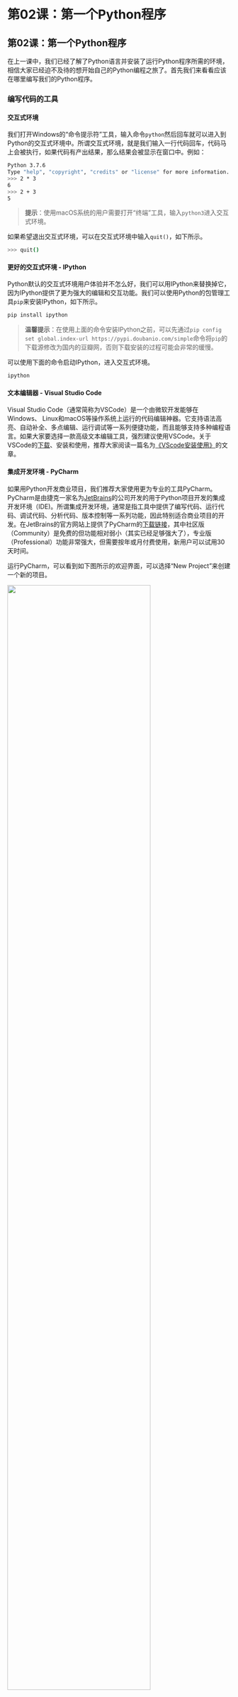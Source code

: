 # 第02课：第一个Python程序

## 第02课：第一个Python程序

在上一课中，我们已经了解了Python语言并安装了运行Python程序所需的环境，相信大家已经迫不及待的想开始自己的Python编程之旅了。首先我们来看看应该在哪里编写我们的Python程序。

### 编写代码的工具

#### 交互式环境

我们打开Windows的“命令提示符”工具，输入命令`python`然后回车就可以进入到Python的交互式环境中。所谓交互式环境，就是我们输入一行代码回车，代码马上会被执行，如果代码有产出结果，那么结果会被显示在窗口中。例如：

```Bash
Python 3.7.6
Type "help", "copyright", "credits" or "license" for more information.
>>> 2 * 3
6
>>> 2 + 3
5
```

> **提示**：使用macOS系统的用户需要打开“终端”工具，输入`python3`进入交互式环境。

如果希望退出交互式环境，可以在交互式环境中输入`quit()`，如下所示。

```Bash
>>> quit()
```

#### 更好的交互式环境 - IPython

Python默认的交互式环境用户体验并不怎么好，我们可以用IPython来替换掉它，因为IPython提供了更为强大的编辑和交互功能。我们可以使用Python的包管理工具`pip`来安装IPython，如下所示。

```bash
pip install ipython
```

> **温馨提示**：在使用上面的命令安装IPython之前，可以先通过`pip config set global.index-url https://pypi.doubanio.com/simple`命令将`pip`的下载源修改为国内的豆瓣网，否则下载安装的过程可能会非常的缓慢。

可以使用下面的命令启动IPython，进入交互式环境。

```bash
ipython
```

#### 文本编辑器 - Visual Studio Code

Visual Studio Code（通常简称为VSCode）是一个由微软开发能够在Windows、 Linux和macOS等操作系统上运行的代码编辑神器。它支持语法高亮、自动补全、多点编辑、运行调试等一系列便捷功能，而且能够支持多种编程语言。如果大家要选择一款高级文本编辑工具，强烈建议使用VSCode。关于VSCode的[下载](https://code.visualstudio.com/)、安装和使用，推荐大家阅读一篇名为[《VScode安装使用》](https://zhuanlan.zhihu.com/p/106357123)的文章。

#### 集成开发环境 - PyCharm

如果用Python开发商业项目，我们推荐大家使用更为专业的工具PyCharm。PyCharm是由捷克一家名为[JetBrains](https://www.jetbrains.com/)的公司开发的用于Python项目开发的集成开发环境（IDE)。所谓集成开发环境，通常是指工具中提供了编写代码、运行代码、调试代码、分析代码、版本控制等一系列功能，因此特别适合商业项目的开发。在JetBrains的官方网站上提供了PyCharm的[下载链接](https://www.jetbrains.com/pycharm/download)，其中社区版（Community）是免费的但功能相对弱小（其实已经足够强大了），专业版（Professional）功能非常强大，但需要按年或月付费使用，新用户可以试用30天时间。

运行PyCharm，可以看到如下图所示的欢迎界面，可以选择“New Project”来创建一个新的项目。

<div>
<img src="https://github.com/jackfrued/mypic/raw/master/20210720102203.png" width="80%">
</div>

创建项目的时候需要指定项目的路径并创建运行项目的”虚拟环境“，如下图所示。

<div>
<img src="https://github.com/jackfrued/mypic/raw/master/20210720102822.png" width="80%">
</div>

项目创建好以后会出现如下图所示的画面，我们可以通过在项目文件夹上点击鼠标右键，选择“New”菜单下的“Python File”来创建一个Python文件，创建好的Python文件会自动打开进入可编辑的状态。

![image-20210720133621079](https://github.com/jackfrued/mypic/raw/master/20210720133621.png)

写好代码后，可以在编辑代码的窗口点击鼠标右键，选择“Run”菜单项来运行代码，下面的“Run”窗口会显示代码的执行结果，如下图所示。

![image-20210720134039848](https://github.com/jackfrued/mypic/raw/master/20210720134039.png)

PyCharm常用的快捷键如下表所示，我们也可以在“File”菜单的“Settings”中定制PyCharm的快捷键（macOS系统是在“PyCharm”菜单的“Preferences”中对快捷键进行设置）。

表1. PyCharm常用快捷键。

|快捷键|作用|
| ------| --------------------------------------|
|`ctrl + j`|显示可用的代码模板|
|`ctrl + b`|查看函数、类、方法的定义|
|`ctrl + alt + l`|格式化代码|
|`alt + enter`|万能代码修复快捷键|
|`ctrl + /`|注释/反注释代码|
|`shift + shift`|万能搜索快捷键|
|`ctrl + d` / `ctrl + y`|复制/删除一行代码|
|`ctrl + shift + -` / `ctrl + shift + +`|折叠/展开所有代码|
|`F2`|快速定位到错误代码|
|`ctrl + alt + F7`|查看哪些地方用到了指定的函数、类、方法|

> **说明**：使用macOS系统，可以将上面的`ctrl`键换成`command`键，在macOS系统上，可以使用`ctrl + space`组合键来获得万能提示，在Windows系统上不能使用该快捷键，因为它跟Windows默认的切换输入法的快捷键是冲突的，需要重新设置。

### hello, world

按照行业惯例，我们学习任何一门编程语言写的第一个程序都是输出`hello, world`，因为这段代码是伟大的丹尼斯·里奇（C语言之父，和肯·汤普森一起开发了Unix操作系统）和布莱恩·柯尼汉（awk语言的发明者）在他们的不朽著作*The C Programming Language*中写的第一段代码。

```Python
print('hello, world')
```

### 运行程序

如果不使用PyCharm这样的集成开发环境，我们可以将上面的代码命名为`hello.py`，对于Windows操作系统，可以在你保存代码的目录下先按住键盘上的`shift`键再点击鼠标右键，这时候鼠标右键菜单中会出现“命令提示符”选项，点击该选项就可以打开“命令提示符”工具，我们输入下面的命令。

```Shell
python hello.py
```

> **提醒**：我们也可以在任意位置打开“命令提示符”，然后将需要执行的Python代码通过拖拽的方式拖入到“命令提示符”中，这样相当于指定了文件的绝对路径来运行该文件中的Python代码。再次提醒，macOS系统要通过`python3`命令来运行该程序。

你可以尝试将上面程序单引号中的`hello, world`换成其他内容；你也可以尝试着多写几个这样的语句，看看会运行出怎样的结果。需要提醒大家，上面代码中的`print('hello, world')`就是一条完整的语句，我们用Python写程序，最好每一行代码中只有一条语句。虽然使用`;`分隔符可以将多个语句写在一行代码中，但是最好不要这样做，因为代码会变得非常难看。

### 注释你的代码

注释是编程语言的一个重要组成部分，用于在源代码中解释代码的作用从而增强程序的可读性。当然，我们也可以将源代码中暂时不需要运行的代码段通过注释来去掉，这样当你需要重新使用这些代码的时候，去掉注释符号就可以了。简单的说，**注释会让代码更容易看懂但不会影响程序的执行结果**。

Python中有两种形式的注释：

1. 单行注释：以`#`和空格开头，可以注释掉从`#`开始后面一整行的内容。
2. 多行注释：三个引号开头，三个引号结尾，通常用于添加多行说明性内容。

```Python
"""
第一个Python程序 - hello, world

Version: 0.1
Author: 骆昊
"""
# print('hello, world')
print("你好，世界！")
```

### 总结

到这里，我们已经把第一个Python程序运行起来了，是不是很有成就感？只要你坚持学习下去，再过一段时间，我们就可以用Python制作小游戏、编写爬虫程序、完成办公自动化操作等。**写程序本身就是一件很酷的事情**，在未来编程就像英语一样，**对很多人来说或都是必须要掌握的技能**。
